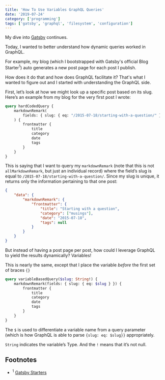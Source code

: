 ```yaml
---
title: 'How To Use Variables GraphQL Queries'
date: '2019-07-24'
category: ['programming']
tags: ['gatsby', 'graphql', 'filesystem', 'configuration']
---
```


My dive into [Gatsby](../../2019-07-20/gatsby-source-filesystem) continues.

Today, I wanted to better understand how dynamic queries worked in GraphQL.

For example, my blog (which I bootstrapped with Gatsby's official Blog Starter<sup>1</sup>) auto generates a new post page for each post I publish.

How does it do that and how does GraphQL facilitate it? That's what I wanted to figure out and I started with understanding the GraphQL side.

First, let’s look at how we might look up a specific post based on its slug. Here’s an example from my blog for the very first post I wrote:

```graphql
query hardCodedQuery {
    markdownRemark(
        fields: { slug: { eq: "/2015-07-18/starting-with-a-question/" } }
    ) {
        frontmatter {
            title
            category
            date
            tags
        }
    }
}
```

This is saying that I want to query my `markdownRemark` (note that this is not `allMarkdownRemark`, but just an individual record) where the field’s slug is equal to `/2015-07-18/starting-with-a-question/`. Since my slug is unique, it returns only the information pertaining to that one post:

```json
{
    "data": {
        "markdownRemark": {
            "frontmatter": {
                "title": "Starting with a question",
                "category": ["musings"],
                "date": "2015-07-18",
                "tags": null
            }
        }
    }
}
```

But instead of having a post page per post, how could I leverage GraphQL to yield the results dynamically? Variables!

This is nearly the same, except that I place the variable _before_ the first set of braces `{}`

```graphql
query variableBasedQuery($slug: String!) {
    markdownRemark(fields: { slug: { eq: $slug } }) {
        frontmatter {
            title
            category
            date
            tags
        }
    }
}
```

The `$` is used to differentiate a variable name from a query parameter (which is how GraphQL is able to parse `{slug: eq: $slug}}` appropriately.

`String` indicates the variable’s Type. And the `!` means that it’s not null.

## Footnotes

-   <sup>1</sup> [Gatsby Starters](https://www.gatsbyjs.org/starters/?v=2)
